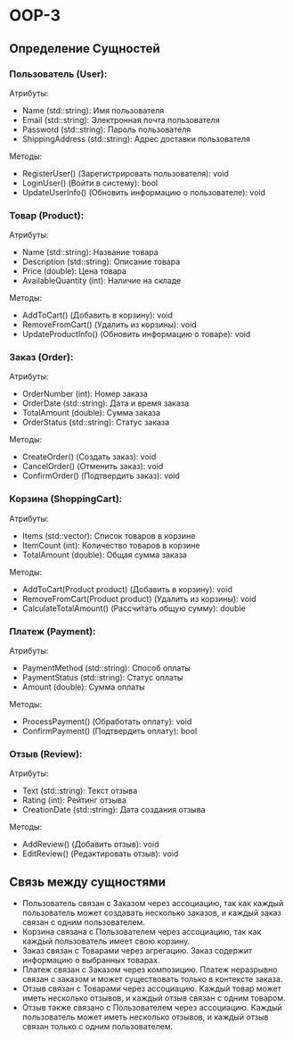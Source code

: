 # OOP-3
## Определение Сущностей
### Пользователь (User):

Атрибуты:
- Name (std::string): Имя пользователя
- Email (std::string): Электронная почта пользователя
- Password (std::string): Пароль пользователя
- ShippingAddress (std::string): Адрес доставки пользователя

Методы:
- RegisterUser() (Зарегистрировать пользователя): void
- LoginUser() (Войти в систему): bool
- UpdateUserInfo() (Обновить информацию о пользователе): void

### Товар (Product):

Атрибуты:
- Name (std::string): Название товара
- Description (std::string): Описание товара
- Price (double): Цена товара
- AvailableQuantity (int): Наличие на складе
  
Методы:
- AddToCart() (Добавить в корзину): void
- RemoveFromCart() (Удалить из корзины): void
- UpdateProductInfo() (Обновить информацию о товаре): void

### Заказ (Order):

Атрибуты:
- OrderNumber (int): Номер заказа
- OrderDate (std::string): Дата и время заказа
- TotalAmount (double): Сумма заказа
- OrderStatus (std::string): Статус заказа
  
Методы:
- CreateOrder() (Создать заказ): void
- CancelOrder() (Отменить заказ): void
- ConfirmOrder() (Подтвердить заказ): void
  
### Корзина (ShoppingCart):

Атрибуты:
- Items (std::vector<Product>): Список товаров в корзине
- ItemCount (int): Количество товаров в корзине
- TotalAmount (double): Общая сумма заказа

Методы:
- AddToCart(Product product) (Добавить в корзину): void
- RemoveFromCart(Product product) (Удалить из корзины): void
- CalculateTotalAmount() (Рассчитать общую сумму): double

### Платеж (Payment):

Атрибуты:
- PaymentMethod (std::string): Способ оплаты
- PaymentStatus (std::string): Статус оплаты
- Amount (double): Сумма оплаты

Методы:
- ProcessPayment() (Обработать оплату): void
- ConfirmPayment() (Подтвердить оплату): bool

### Отзыв (Review):

Атрибуты:
- Text (std::string): Текст отзыва
- Rating (int): Рейтинг отзыва
- CreationDate (std::string): Дата создания отзыва

Методы:
- AddReview() (Добавить отзыв): void
- EditReview() (Редактировать отзыв): void

## Связь между сущностями
- Пользователь связан с Заказом через ассоциацию, так как каждый пользователь может создавать несколько заказов, и каждый заказ связан с одним пользователем.
- Корзина связана с Пользователем через ассоциацию, так как каждый пользователь имеет свою корзину.
- Заказ связан с Товарами через агрегацию. Заказ содержит информацию о выбранных товарах.
- Платеж связан с Заказом через композицию. Платеж неразрывно связан с заказом и может существовать только в контексте заказа.
- Отзыв связан с Товарами через ассоциацию. Каждый товар может иметь несколько отзывов, и каждый отзыв связан с одним товаром.
- Отзыв также связано с Пользователем через ассоциацию. Каждый пользователь может иметь несколько отзывов, и каждый отзыв связан только с одним пользователем.
